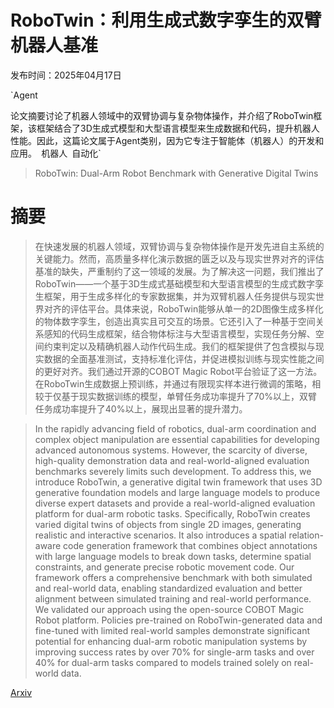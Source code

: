 # RoboTwin：利用生成式数字孪生的双臂机器人基准

发布时间：2025年04月17日

`Agent

论文摘要讨论了机器人领域中的双臂协调与复杂物体操作，并介绍了RoboTwin框架，该框架结合了3D生成式模型和大型语言模型来生成数据和代码，提升机器人性能。因此，这篇论文属于Agent类别，因为它专注于智能体（机器人）的开发和应用。` `机器人` `自动化`

> RoboTwin: Dual-Arm Robot Benchmark with Generative Digital Twins

# 摘要

> 在快速发展的机器人领域，双臂协调与复杂物体操作是开发先进自主系统的关键能力。然而，高质量多样化演示数据的匮乏以及与现实世界对齐的评估基准的缺失，严重制约了这一领域的发展。为了解决这一问题，我们推出了RoboTwin——一个基于3D生成式基础模型和大型语言模型的生成式数字孪生框架，用于生成多样化的专家数据集，并为双臂机器人任务提供与现实世界对齐的评估平台。具体来说，RoboTwin能够从单一的2D图像生成多样化的物体数字孪生，创造出真实且可交互的场景。它还引入了一种基于空间关系感知的代码生成框架，结合物体标注与大型语言模型，实现任务分解、空间约束判定以及精确机器人动作代码生成。我们的框架提供了包含模拟与现实数据的全面基准测试，支持标准化评估，并促进模拟训练与现实性能之间的更好对齐。我们通过开源的COBOT Magic Robot平台验证了这一方法。在RoboTwin生成数据上预训练，并通过有限现实样本进行微调的策略，相较于仅基于现实数据训练的模型，单臂任务成功率提升了70%以上，双臂任务成功率提升了40%以上，展现出显著的提升潜力。

> In the rapidly advancing field of robotics, dual-arm coordination and complex object manipulation are essential capabilities for developing advanced autonomous systems. However, the scarcity of diverse, high-quality demonstration data and real-world-aligned evaluation benchmarks severely limits such development. To address this, we introduce RoboTwin, a generative digital twin framework that uses 3D generative foundation models and large language models to produce diverse expert datasets and provide a real-world-aligned evaluation platform for dual-arm robotic tasks. Specifically, RoboTwin creates varied digital twins of objects from single 2D images, generating realistic and interactive scenarios. It also introduces a spatial relation-aware code generation framework that combines object annotations with large language models to break down tasks, determine spatial constraints, and generate precise robotic movement code. Our framework offers a comprehensive benchmark with both simulated and real-world data, enabling standardized evaluation and better alignment between simulated training and real-world performance. We validated our approach using the open-source COBOT Magic Robot platform. Policies pre-trained on RoboTwin-generated data and fine-tuned with limited real-world samples demonstrate significant potential for enhancing dual-arm robotic manipulation systems by improving success rates by over 70% for single-arm tasks and over 40% for dual-arm tasks compared to models trained solely on real-world data.

[Arxiv](https://arxiv.org/abs/2504.13059)